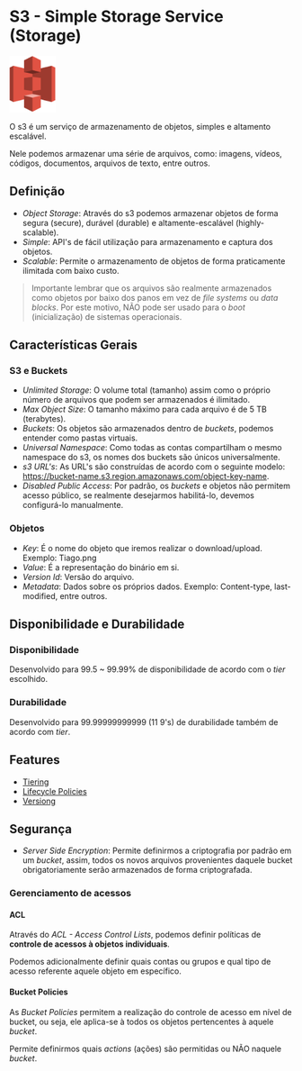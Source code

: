 # S3 - Simple Storage Service (Storage)

<img height=100px; alt="s3" src="../../../../images/s3.png" />

O s3 é um serviço de armazenamento de objetos, simples e altamento escalável.

Nele podemos armazenar uma série de arquivos, como: imagens, vídeos, códigos, documentos, arquivos de texto, entre outros.

## Definição

- *Object Storage*: Através do s3 podemos armazenar objetos de forma segura (secure), durável (durable) e altamente-escalável (highly-scalable).
- *Simple*: API's de fácil utilização para armazenamento e captura dos objetos.
- *Scalable*: Permite o armazenamento de objetos de forma praticamente ilimitada com baixo custo.

> Importante lembrar que os arquivos são realmente armazenados como objetos por baixo dos panos em vez de *file systems* ou *data blocks*. Por este motivo, NÃO pode ser usado para o *boot* (inicialização) de sistemas operacionais.

## Características Gerais

### S3 e Buckets

- *Unlimited Storage*: O volume total (tamanho) assim como o próprio número de arquivos que podem ser armazenados é ilimitado.
- *Max Object Size*: O tamanho máximo para cada arquivo é de 5 TB (terabytes).
- *Buckets*: Os objetos são armazenados dentro de *buckets*, podemos entender como pastas virtuais.
- *Universal Namespace*: Como todas as contas compartilham o mesmo namespace do s3, os nomes dos buckets são únicos universalmente.
- *s3 URL's*: As URL's são construídas de acordo com o seguinte modelo: https://bucket-name.s3.region.amazonaws.com/object-key-name.
- *Disabled Public Access*: Por padrão, os *buckets* e objetos não permitem acesso público, se realmente desejarmos habilitá-lo, devemos configurá-lo manualmente.

### Objetos

- *Key*: É o nome do objeto que iremos realizar o download/upload. Exemplo: Tiago.png
- *Value*: É a representação do binário em si.
- *Version Id*: Versão do arquivo.
- *Metadata*: Dados sobre os próprios dados. Exemplo: Content-type, last-modified, entre outros.

## Disponibilidade e Durabilidade

### Disponibilidade

Desenvolvido para 99.5 ~ 99.99% de disponibilidade de acordo com o *tier* escolhido.

### Durabilidade

Desenvolvido para 99.99999999999 (11 9's) de durabilidade também de acordo com *tier*.

## Features

- [Tiering](./s3-storage-classes-tiering.md)
- [Lifecycle Policies](./s3-lifecycle-polices.md)
- [Versiong](./s3-versioning.md)

## Segurança

- *Server Side Encryption*: Permite definirmos a criptografia por padrão em um *bucket*, assim, todos os novos arquivos provenientes daquele bucket obrigatoriamente serão armazenados de forma criptografada.

### Gerenciamento de acessos

#### ACL

Através do *ACL - Access Control Lists*, podemos definir políticas de **controle de acessos à objetos individuais**.

Podemos adicionalmente definir quais contas ou grupos e qual tipo de acesso referente aquele objeto em específico.

#### Bucket Policies

As *Bucket Policies* permitem a realização do controle de acesso em nível de bucket, ou seja, ele aplica-se à todos os objetos pertencentes à aquele *bucket*.

Permite definirmos quais *actions* (ações) são permitidas ou NÃO naquele *bucket*.